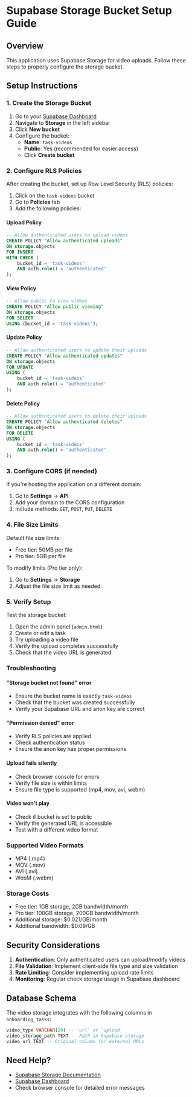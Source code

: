 # Supabase Storage Bucket Setup Guide

## Overview
This application uses Supabase Storage for video uploads. Follow these steps to properly configure the storage bucket.

## Setup Instructions

### 1. Create the Storage Bucket

1. Go to your [Supabase Dashboard](https://app.supabase.com)
2. Navigate to **Storage** in the left sidebar
3. Click **New bucket**
4. Configure the bucket:
   - **Name**: `task-videos`
   - **Public**: Yes (recommended for easier access)
   - Click **Create bucket**

### 2. Configure RLS Policies

After creating the bucket, set up Row Level Security (RLS) policies:

1. Click on the `task-videos` bucket
2. Go to **Policies** tab
3. Add the following policies:

#### Upload Policy
```sql
-- Allow authenticated users to upload videos
CREATE POLICY "Allow authenticated uploads" 
ON storage.objects 
FOR INSERT 
WITH CHECK (
    bucket_id = 'task-videos' 
    AND auth.role() = 'authenticated'
);
```

#### View Policy
```sql
-- Allow public to view videos
CREATE POLICY "Allow public viewing" 
ON storage.objects 
FOR SELECT 
USING (bucket_id = 'task-videos');
```

#### Update Policy
```sql
-- Allow authenticated users to update their uploads
CREATE POLICY "Allow authenticated updates" 
ON storage.objects 
FOR UPDATE 
USING (
    bucket_id = 'task-videos' 
    AND auth.role() = 'authenticated'
);
```

#### Delete Policy
```sql
-- Allow authenticated users to delete their uploads
CREATE POLICY "Allow authenticated deletes" 
ON storage.objects 
FOR DELETE 
USING (
    bucket_id = 'task-videos' 
    AND auth.role() = 'authenticated'
);
```

### 3. Configure CORS (if needed)

If you're hosting the application on a different domain:

1. Go to **Settings** → **API**
2. Add your domain to the CORS configuration
3. Include methods: `GET`, `POST`, `PUT`, `DELETE`

### 4. File Size Limits

Default file size limits:
- Free tier: 50MB per file
- Pro tier: 5GB per file

To modify limits (Pro tier only):
1. Go to **Settings** → **Storage**
2. Adjust the file size limit as needed

### 5. Verify Setup

Test the storage bucket:

1. Open the admin panel (`admin.html`)
2. Create or edit a task
3. Try uploading a video file
4. Verify the upload completes successfully
5. Check that the video URL is generated

### Troubleshooting

#### "Storage bucket not found" error
- Ensure the bucket name is exactly `task-videos`
- Check that the bucket was created successfully
- Verify your Supabase URL and anon key are correct

#### "Permission denied" error
- Verify RLS policies are applied
- Check authentication status
- Ensure the anon key has proper permissions

#### Upload fails silently
- Check browser console for errors
- Verify file size is within limits
- Ensure file type is supported (mp4, mov, avi, webm)

#### Video won't play
- Check if bucket is set to public
- Verify the generated URL is accessible
- Test with a different video format

### Supported Video Formats
- MP4 (.mp4)
- MOV (.mov)
- AVI (.avi)
- WebM (.webm)

### Storage Costs
- Free tier: 1GB storage, 2GB bandwidth/month
- Pro tier: 100GB storage, 200GB bandwidth/month
- Additional storage: $0.021/GB/month
- Additional bandwidth: $0.09/GB

## Security Considerations

1. **Authentication**: Only authenticated users can upload/modify videos
2. **File Validation**: Implement client-side file type and size validation
3. **Rate Limiting**: Consider implementing upload rate limits
4. **Monitoring**: Regular check storage usage in Supabase dashboard

## Database Schema

The video storage integrates with the following columns in `onboarding_tasks`:

```sql
video_type VARCHAR(20) -- 'url' or 'upload'
video_storage_path TEXT -- Path in Supabase storage
video_url TEXT -- Original column for external URLs
```

## Need Help?

- [Supabase Storage Documentation](https://supabase.com/docs/guides/storage)
- [Supabase Dashboard](https://app.supabase.com)
- Check browser console for detailed error messages